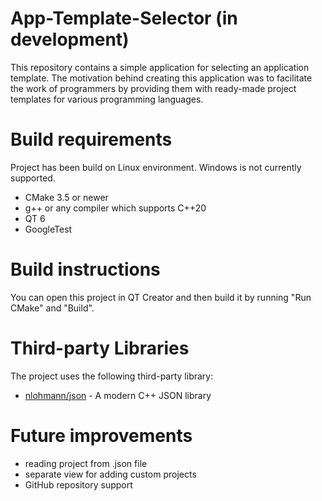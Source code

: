# App-Template-Selector (in development)

This repository contains a simple application for selecting an application template.
The motivation behind creating this application was to facilitate the work of programmers by providing them with ready-made project templates for various programming languages.

# Build requirements 

Project has been build on Linux environment. Windows is not currently supported. 
- CMake 3.5 or newer
- g++ or any compiler which supports C++20
- QT 6
- GoogleTest

# Build instructions

You can open this project in QT Creator and then build it by running "Run CMake" and "Build".

# Third-party Libraries

The project uses the following third-party library:

- [nlohmann/json](https://github.com/nlohmann/json) - A modern C++ JSON library

# Future improvements
- reading project from .json file
- separate view for adding custom projects
- GitHub repository support
